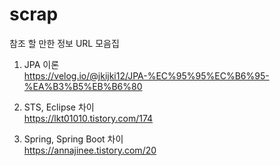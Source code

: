 # scrap
참조 할 만한 정보 URL 모음집

1. JPA 이론
<br>https://velog.io/@jkijki12/JPA-%EC%95%95%EC%B6%95-%EA%B3%B5%EB%B6%80

2. STS, Eclipse 차이
<br>https://lkt01010.tistory.com/174

3. Spring, Spring Boot 차이
<br>https://annajinee.tistory.com/20


